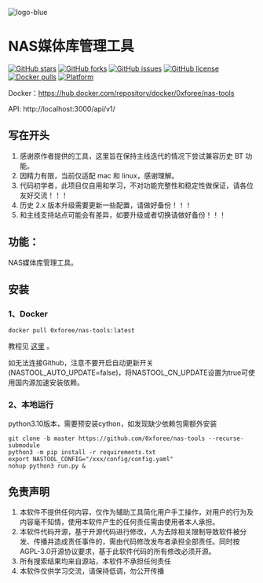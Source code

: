 ![logo-blue](https://user-images.githubusercontent.com/51039935/197520391-f35db354-6071-4c12-86ea-fc450f04bc85.png)
# NAS媒体库管理工具


[![GitHub stars](https://img.shields.io/github/stars/0xforee/nas-tools?style=plastic)](https://github.com/0xforee/nas-tools/stargazers)
[![GitHub forks](https://img.shields.io/github/forks/0xforee/nas-tools?style=plastic)](https://github.com/0xforee/nas-tools/network/members)
[![GitHub issues](https://img.shields.io/github/issues/0xforee/nas-tools?style=plastic)](https://github.com/0xforee/nas-tools/issues)
[![GitHub license](https://img.shields.io/github/license/0xforee/nas-tools?style=plastic)](https://github.com/0xforee/nas-tools/blob/master/LICENSE.md)
[![Docker pulls](https://img.shields.io/docker/pulls/0xforee/nas-tools?style=plastic)](https://hub.docker.com/r/0xforee/nas-tools)
[![Platform](https://img.shields.io/badge/platform-amd64/arm64-pink?style=plastic)](https://hub.docker.com/r/0xforee/nas-tools)

Docker：https://hub.docker.com/repository/docker/0xforee/nas-tools

API: http://localhost:3000/api/v1/

## 写在开头
1. 感谢原作者提供的工具，这里旨在保持主线迭代的情况下尝试兼容历史 BT 功能。
2. 因精力有限，当前仅适配 mac 和 linux，感谢理解。
1. 代码初学者，此项目仅自用和学习，不对功能完整性和稳定性做保证，请各位友好交流！！！  
2. 历史 2.x 版本升级需要更新一些配置，请做好备份！！！
3. 和主线支持站点可能会有差异，如要升级或者切换请做好备份！！！


## 功能：

NAS媒体库管理工具。  


## 安装
### 1、Docker
```
docker pull 0xforee/nas-tools:latest
```
教程见 [这里](docker/readme.md) 。

如无法连接Github，注意不要开启自动更新开关(NASTOOL_AUTO_UPDATE=false)，将NASTOOL_CN_UPDATE设置为true可使用国内源加速安装依赖。

### 2、本地运行
python3.10版本，需要预安装cython，如发现缺少依赖包需额外安装
```
git clone -b master https://github.com/0xforee/nas-tools --recurse-submodule 
python3 -m pip install -r requirements.txt
export NASTOOL_CONFIG="/xxx/config/config.yaml"
nohup python3 run.py & 
```


## 免责声明
1) 本软件不提供任何内容，仅作为辅助工具简化用户手工操作，对用户的行为及内容毫不知情，使用本软件产生的任何责任需由使用者本人承担。
2) 本软件代码开源，基于开源代码进行修改，人为去除相关限制导致软件被分发、传播并造成责任事件的，需由代码修改发布者承担全部责任。同时按AGPL-3.0开源协议要求，基于此软件代码的所有修改必须开源。
3) 所有搜索结果均来自源站，本软件不承担任何责任
3) 本软件仅供学习交流，请保持低调，勿公开传播
